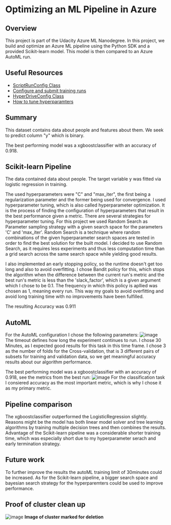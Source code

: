# Optimizing an ML Pipeline in Azure

## Overview
This project is part of the Udacity Azure ML Nanodegree.
In this project, we build and optimize an Azure ML pipeline using the Python SDK and a provided Scikit-learn model.
This model is then compared to an Azure AutoML run.

## Useful Resources
- [ScriptRunConfig Class](https://docs.microsoft.com/en-us/python/api/azureml-core/azureml.core.scriptrunconfig?view=azure-ml-py)
- [Configure and submit training runs](https://docs.microsoft.com/en-us/azure/machine-learning/how-to-set-up-training-targets)
- [HyperDriveConfig Class](https://docs.microsoft.com/en-us/python/api/azureml-train-core/azureml.train.hyperdrive.hyperdriveconfig?view=azure-ml-py)
- [How to tune hyperparamters](https://docs.microsoft.com/en-us/azure/machine-learning/how-to-tune-hyperparameters)


## Summary
This dataset contains data about people and features about them. We seek to predict column "y" which is binary. 

The best performing model was a xgboostclassifier with an accuracy of 0.918.

## Scikit-learn Pipeline
The data contained data about people. The target variable y was fitted via logistic regression in training.

The used hyperparameters were "C" and "max_iter", the first being a regularization parameter and the former being used for convergence.
I used hyperparameter tuning, which is also called hyperparameter optimization. It is the process of finding the configuration of hyperparameters that result in the best performance given a metric. There are several strategies for hyperparameter tuning. 
For this project we used Random Search as Parameter sampling strategy with a given search space for the parameters 'C' and 'max_iter'. 
Random Search is a technique where random combinations of the given hyperparameter search spaces are tested in order to find the best solution for the built model.
I decided to use Random Search, as it requires less experiments and thus less computation time than a grid search across the same search space while yielding good results.

I also implemented an early stopping policy, so the runtime doesn't get too long and also to avoid overfitting. 
I chose Bandit policy for this, which stops the algorithm when the difference between the current run's metric and the best run's metric is less than the 'slack_factor', which is a given argument which I chose to be 0.1. The frequency in which this policy is apllied was chosen as 1, meaning every run. This way my goals to avoid overfitting and avoid long training time with no improvements have been fulfilled.


The resulting Accuracy was 0.911


## AutoML
For the AutoML configuration I chose the following parameters:
![image](https://user-images.githubusercontent.com/77688775/211331170-2169b6a4-4a1f-4fc7-967d-ac41c0fcbdfd.png)
The timeout defines how long the experiment continues to run. I chose 30 Minutes, as I expected good results for this task in this time frame.
I chose 3 as the number of folds for the Cross-validation, that is 3 different pairs of subsets for training and validation data, so we get meaningful accuracy results about our algorithm performance. 


The best performing model was a xgboostclassifier with an accuracy of 0.918, see the metrics from the best run:
![image](https://user-images.githubusercontent.com/77688775/211310022-a2c021b6-4bee-49f8-8689-fa7191657102.png)
For the classification task I consiered accuracy as the most important metric, which is why I chose it as my primary metric.


## Pipeline comparison
The xgboostclassifier outperformed the LogisticRegression slightly. Reasons might be the model has both linear model solver and tree learning algorithms
by training multiple decision trees and then combines the results.
Advantage of the Scikit-learn pipeline was a considerable shorter training time, which was especially short due to my hyperparameter serach and early termination strategy.

## Future work
To further improve the results the autoML training limit of 30minutes could be increased. As for the Scikit-learn pipeline, 
a bigger search space and bayesian search strategy for the hyperparemters could be used to improve performance.

## Proof of cluster clean up
![image](https://user-images.githubusercontent.com/77688775/211310965-a2c67a6e-3ecf-4353-ae66-b08e06262968.png)
**Image of cluster marked for deletion**
